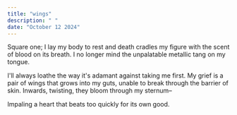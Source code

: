 ```yaml
---
title: "wings" 
description: " " 
date: "October 12 2024"
---
```


Square one; I lay my body to rest and death cradles my figure with the scent of blood on its breath. I no longer mind the unpalatable metallic tang on my tongue.

I'll always loathe the way it's adamant against taking me first. My grief is a pair of wings that grows into my guts, unable to break through the barrier of skin. Inwards, twisting, they bloom through my sternum–

Impaling a heart that beats too quickly for its own good.


